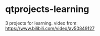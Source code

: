 # qtprojects-learning
3 projects for learning.
video from:
https://www.bilibili.com/video/av50849127
